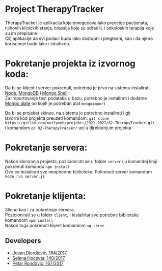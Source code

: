 # Project TherapyTracker

TherapyTracker je aplikacija koja omogucava lako pracenje pacijenata, njihovih klinickih stanja, biopsija koje su odradili, i onkoloskih terapija koje su im prepisane. <br>
Cilj aplikacije da svi podaci budu lako dostupni i pregledni, kao i da njeno koriscenje bude lako i intuitivno. 

# Pokretanje projekta iz izvornog koda:
Da bi se klijent i server pokrenuli, potrebno je prvo na sistemu instalirati [Node](https://nodejs.org/en/download/), [MongoDB](https://www.mongodb.com/try/download/community) i [Mongo Shell](https://www.mongodb.com/try/download/shell) <br>
Za importovanje test podataka u bazu, potrebno je instalirati i dodatne [Mongo alate](https://www.mongodb.com/try/download/database-tools) od kojih je potreban alat `mongoimport`<br>

Da bi se projekat skinuo, na sistemu je potrebno instalirati i [git](https://git-scm.com/downloads) <br>
Izvorni kod projekta preuzeti komandom: `git clone https://gitlab.com/matfpveb/projekti/2021-2022/02-TherapyTracker.git` <br>
i komandom `cd 02-TherapyTracker/` uci u direktorijum projekta

# Pokretanje servera:
Nakon kloniranja projekta, pozicionirati se u folder `server` i u komandoj liniji pokrenuti komandu `npm install` <br>
Ovo ce instalirati sve neophodne biblioteke.
Pokrenuti server komandom `node run server.js`

# Pokretanje klijenta:
Slicno kao i za pokretnaje servera. <br>
Pozicionirati se u folder `client`, i instalirtai sve potrebne biblioteke komandom `npm install`<br>
Nakon toga pokrenuti klijent komandom `ng serve` 



## Developers

- [Jovan Djordjevic, 164/2017](https://gitlab.com/JovanDjordjevic)
- [Selena Hocevar, 140/2017](https://gitlab.com/selena.hocevar)
- [Petar Rondovic, 167/2017](https://gitlab.com/mi17167)
